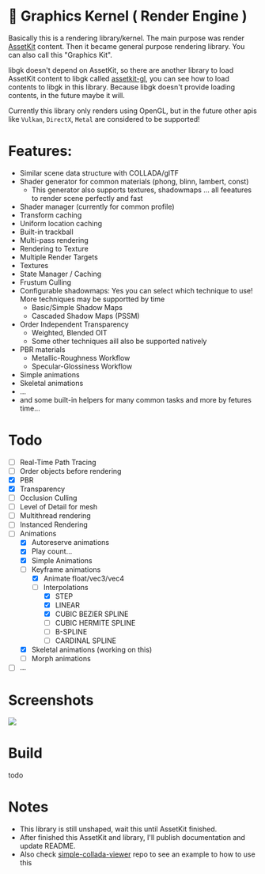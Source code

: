 # 🎥 Graphics Kernel ( Render Engine )

Basically this is a rendering library/kernel. The main purpose was render [AssetKit](https://github.com/recp/assetkit) content. Then it became general purpose rendering library. You can also call this "Graphics Kit".

libgk doesn't depend on AssetKit, so there are another library to load AssetKit content to libgk called [assetkit-gl](https://github.com/recp/assetkit-gl), you can see how to load contents to libgk in this library. Because libgk doesn't provide loading contents, in the future maybe it will.

Currently this library only renders using OpenGL, but in the future other apis like `Vulkan`, `DirectX`, `Metal` are considered to be supported! 

# Features:
- Similar scene data structure with COLLADA/glTF 
- Shader generator for common materials (phong, blinn, lambert, const) 
   - This generator also supports textures, shadowmaps ... all feeatures to render scene perfectly and fast
- Shader manager (currently for common profile)
- Transform caching
- Uniform location caching
- Built-in trackball
- Multi-pass rendering 
- Rendering to Texture
- Multiple Render Targets
- Textures
- State Manager / Caching
- Frustum Culling
- Configurable shadowmaps: Yes you can select which technique to use! More techniques may be supportted by time
   - Basic/Simple Shadow Maps
   - Cascaded Shadow Maps (PSSM)
- Order Independent Transparency
   - Weighted, Blended OIT
   - Some other techniques aill also be supported natively
- PBR materials
   - Metallic-Roughness Workflow
   - Specular-Glossiness Workflow
- Simple animations
- Skeletal animations
- ... 
- and some built-in helpers for many common tasks and more by fetures time...

# Todo
- [ ] Real-Time Path Tracing
- [ ] Order objects before rendering
- [x] PBR
- [x] Transparency
- [ ] Occlusion Culling
- [ ] Level of Detail for mesh
- [ ] Multithread rendering
- [ ] Instanced Rendering
- [ ] Animations
  - [x] Autoreserve animations
  - [x] Play count...
  - [x] Simple Animations
  - [ ] Keyframe animations
    - [x] Animate float/vec3/vec4
    - [ ] Interpolations
       - [x] STEP
       - [x] LINEAR
       - [x] CUBIC BEZIER SPLINE
       - [ ] CUBIC HERMITE SPLINE
       - [ ] B-SPLINE
       - [ ] CARDINAL SPLINE
  - [x] Skeletal animations (working on this)
  - [ ] Morph animations
- [ ] ... 
 
# Screenshots

![](DamagedHelmet_gltf.jpg)

# Build 
todo

# Notes
- This library is still unshaped, wait this until AssetKit finished. 
- After finished this AssetKit and library, I'll publish documentation and update README.
- Also check [simple-collada-viewer](https://github.com/recp/simple-collada-viewer) repo to see an example to how to use this
